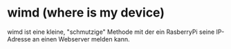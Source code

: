 wimd (where is my device)
====

wimd ist eine kleine, "schmutzige" Methode mit der ein RasberryPi seine IP-Adresse an einen Webserver melden kann.
